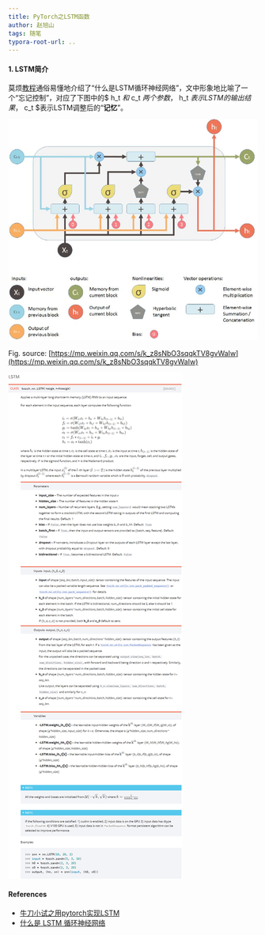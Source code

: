 ```yaml
---
title: PyTorch之LSTM函数
author: 赵旭山
tags: 随笔
typora-root-url: ..
---
```




#### 1. LSTM简介

莫烦[教程](https://morvanzhou.github.io/tutorials/machine-learning/torch/4-02-B-LSTM/)通俗易懂地介绍了“什么是LSTM循环神经网络”，文中形象地比喻了一个“忘记控制”，对应了下图中的$ h_t $和$ c_t $两个参数，$ h_t $表示LSTM的输出结果，$ c_t $表示LSTM调整后的“**记忆**”。

![](/assets/images/lstmNetStructure202003141709.jpg)

Fig. source: [https://mp.weixin.qq.com/s/k_z8sNbO3sqqkTV8gvWaIw](https://mp.weixin.qq.com/s/k_z8sNbO3sqqkTV8gvWaIw)



![](/assets/images/pytorchLSTMDescription202003141603.jpg)





#### References

* [牛刀小试之用pytorch实现LSTM](https://mp.weixin.qq.com/s/k_z8sNbO3sqqkTV8gvWaIw)
* [什么是 LSTM 循环神经网络](https://morvanzhou.github.io/tutorials/machine-learning/torch/4-02-B-LSTM/)